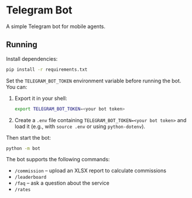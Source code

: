 # Telegram Bot

A simple Telegram bot for mobile agents.

## Running

Install dependencies:
```bash
pip install -r requirements.txt
```

Set the `TELEGRAM_BOT_TOKEN` environment variable before running the bot. You can:

1. Export it in your shell:

   ```bash
   export TELEGRAM_BOT_TOKEN=<your bot token>
   ```

2. Create a `.env` file containing `TELEGRAM_BOT_TOKEN=<your bot token>` and load it (e.g., with `source .env` or using `python-dotenv`).

Then start the bot:
```bash
python -m bot
```

The bot supports the following commands:
- `/commission` – upload an XLSX report to calculate commissions
- `/leaderboard`
- `/faq` – ask a question about the service
- `/rates`
